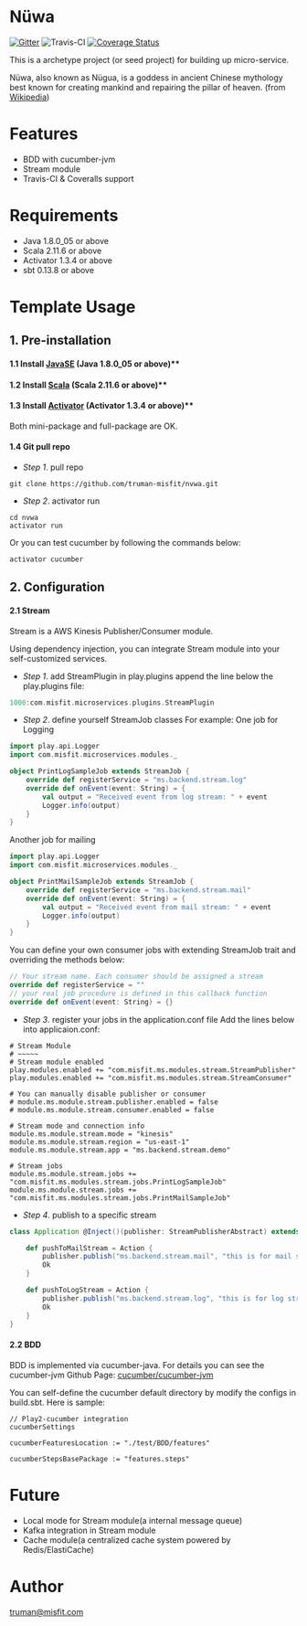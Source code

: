 # Nüwa

[![Gitter](https://badges.gitter.im/Join%20Chat.svg)](https://gitter.im/truman-misfit/nvwa?utm_source=badge&utm_medium=badge&utm_campaign=pr-badge)
![Travis-CI](https://travis-ci.org/truman-misfit/nvwa.svg)
[![Coverage Status](https://coveralls.io/repos/truman-misfit/nvwa/badge.svg?branch=master)](https://coveralls.io/r/truman-misfit/nvwa?branch=master)

This is a archetype project (or seed project) for building up micro-service.

Nüwa, also known as Nügua, is a goddess in ancient Chinese mythology best known for creating mankind and repairing the pillar of heaven. (from [Wikipedia](https://en.wikipedia.org/wiki/N%C3%BCwa))

# Features
* BDD with cucumber-jvm
* Stream module
* Travis-CI & Coveralls support

# Requirements
* Java 1.8.0_05 or above
* Scala 2.11.6 or above
* Activator 1.3.4 or above
* sbt 0.13.8 or above

# Template Usage
## 1. Pre-installation
#### 1.1 Install [JavaSE](http://www.oracle.com/technetwork/java/javase/downloads/index.html) (Java 1.8.0_05 or above)**

#### 1.2 Install [Scala](http://www.scala-lang.org/download/) (Scala 2.11.6 or above)**

#### 1.3 Install [Activator](https://www.typesafe.com/get-started) (Activator 1.3.4 or above)**

Both mini-package and full-package are OK.

#### 1.4 Git pull repo

* _Step 1_. pull repo
```
git clone https://github.com/truman-misfit/nvwa.git
```

* _Step 2_. activator run
```
cd nvwa
activator run
```

Or you can test cucumber by following the commands below:
```
activator cucumber
```
## 2. Configuration
#### 2.1 Stream
Stream is a AWS Kinesis Publisher/Consumer module.

Using dependency injection, you can integrate Stream module into your self-customized services.

* _Step 1_. add StreamPlugin in play.plugins
append the line below the play.plugins file:
```scala
1000:com.misfit.microservices.plugins.StreamPlugin
```

* _Step 2_. define yourself StreamJob classes
For example:
One job for Logging

```scala
import play.api.Logger
import com.misfit.microservices.modules._

object PrintLogSampleJob extends StreamJob {
	override def registerService = "ms.backend.stream.log"
	override def onEvent(event: String) = {
		val output = "Received event from log stream: " + event
		Logger.info(output)
	}
}
```
Another job for mailing
```scala
import play.api.Logger
import com.misfit.microservices.modules._

object PrintMailSampleJob extends StreamJob {
	override def registerService = "ms.backend.stream.mail"
	override def onEvent(event: String) = {
		val output = "Received event from mail stream: " + event
		Logger.info(output)
	}
}
```

You can define your own consumer jobs with extending StreamJob trait and overriding the methods below:
```scala
// Your stream name. Each consumer should be assigned a stream
override def registerService = ""
// your real job procedure is defined in this callback function
override def onEvent(event: String) = {}
```

* _Step 3_. register your jobs in the application.conf file
Add the lines below into applicaion.conf:

```
# Stream Module
# ~~~~~
# Stream module enabled
play.modules.enabled += "com.misfit.ms.modules.stream.StreamPublisher"
play.modules.enabled += "com.misfit.ms.modules.stream.StreamConsumer"

# You can manually disable publisher or consumer
# module.ms.module.stream.publisher.enabled = false
# module.ms.module.stream.consumer.enabled = false

# Stream mode and connection info
module.ms.module.stream.mode = "kinesis"
module.ms.module.stream.region = "us-east-1"
module.ms.module.stream.app = "ms.backend.stream.demo"

# Stream jobs
module.ms.module.stream.jobs += "com.misfit.ms.modules.stream.jobs.PrintLogSampleJob"
module.ms.module.stream.jobs += "com.misfit.ms.modules.stream.jobs.PrintMailSampleJob"
```

* _Step 4_. publish to a specific stream

```scala
class Application @Inject()(publisher: StreamPublisherAbstract) extends Controller {

	def pushToMailStream = Action {
		publisher.publish("ms.backend.stream.mail", "this is for mail stream.")
		Ok
	}

	def pushToLogStream = Action {
		publisher.publish("ms.backend.stream.log", "this is for log stream.")
		Ok
	}
}
```

#### 2.2 BDD
BDD is implemented via cucumber-java. For details you can see the cucumber-jvm Github Page: [cucumber/cucumber-jvm](https://github.com/cucumber/cucumber-jvm)

You can self-define the cucumber default directory by modify the configs in build.sbt. Here is sample:
```
// Play2-cucumber integration
cucumberSettings

cucumberFeaturesLocation := "./test/BDD/features"

cucumberStepsBasePackage := "features.steps"
```

# Future
* Local mode for Stream module(a internal message queue)
* Kafka integration in Stream module
* Cache module(a centralized cache system powered by Redis/ElastiCache)

# Author
truman@misfit.com
